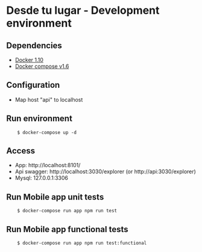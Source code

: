 # Desde tu lugar - Development environment

## Dependencies
* [Docker 1.10](https://docs.docker.com/engine/installation/)
* [Docker compose v1.6](https://docs.docker.com/compose/install/)

## Configuration

* Map host "api" to localhost

## Run environment
```
    $ docker-compose up -d
```

## Access

* App: http://localhost:8101/
* Api swagger: http://localhost:3030/explorer (or http://api:3030/explorer)
* Mysql: 127.0.0.1:3306

## Run Mobile app unit tests
```
    $ docker-compose run app npm run test
```

## Run Mobile app functional tests
```
    $ docker-compose run app npm run test:functional
```
